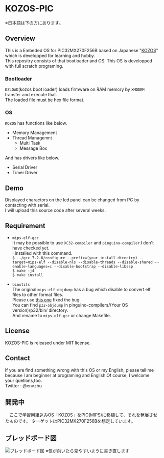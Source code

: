 # KOZOS-PIC
※日本語は下の方にあります。  

## Overview
This is a Embeded OS for PIC32MX270F256B based on Japanese "[KOZOS](http://kozos.jp/kozos/)" which is developped for learning and hobby.  
This repositry consists of that bootloader and OS.
This OS is developped with full scratch programing.

### Bootloader
`KZLOAD`(kozos boot loader) loads firmware on RAM memory by `XMODEM` transfer and execute that.  
The loaded file must be hex file format.

### OS
`KOZOS` has functions like below.  
- Memory Management
- Thread Managemnt
	- Multi Task
	- Message Box
	
And has drivers like below.
- Serial Driver
- Timer Driver

## Demo
Displayed charactors on the led panel can be changed from PC by contacting with serial.  
I will upload this source code after several weeks.


## Requirement
- `mips-elf-gcc`  
It may be possible to use `XC32-compiler` and `pinguino-compiler`.I don't have checked yet.  
I installed with this command.  
```$ ../gcc-7.2.0/configure --prefix=(your install directry) --target=mips-elf --disable-nls --disable-threads --disable-shared --enable-languages=c --disable-bootstrap --disable-libssp```  
```$ make -j4```  
```$ make install```    

- `binutils`  
The original `mips-elf-objdump` has a bug which disable to convert elf files to other format files.  
Please use [this one](https://github.com/PinguinoIDE/pinguino-compilers) fixed the bug.  
You can find `p32-objdump` in pinguino-compilers/(Your OS version)/p32/bin/ directory.  
And rename to `mips-elf-gcc` or change Makefile.

  


## License
KOZOS-PIC is released under MIT license.

## Contact
If you are find something wrong with this OS or my English, please tell me because I am beginner at programing and English.Of course, I welcome your quetions,too.  
Twitter : @envzhu

## 開発中
　[ここ](https://github.com/envzhu/kozosbook-pic)で学習用組込みOS「[KOZOS](http://kozos.jp/kozos/)」をPIC(MIPS)に移植して、それを発展させたものです。
ターゲットはPIC32MX270F256Bを想定しています。

## ブレッドボード図
![ブレッドボード図](PIC32_kozos_breadbord.png)
※気が向いたら見やすいように書き直します
